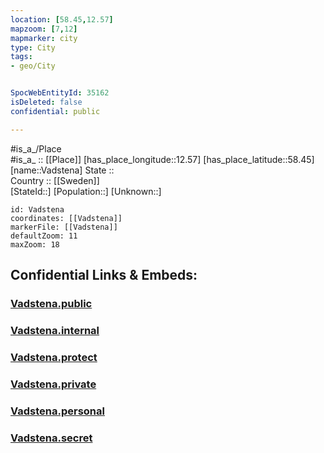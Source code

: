 ```yaml
---
location: [58.45,12.57] 
mapzoom: [7,12] 
mapmarker: city 
type: City
tags:
- geo/City


SpocWebEntityId: 35162
isDeleted: false
confidential: public

---
```

#is_a_/Place  
#is_a_ :: [[Place]] 
[has_place_longitude::12.57] 
[has_place_latitude::58.45] 
[name::Vadstena] 
State ::  
Country :: [[Sweden]]  
[StateId::] 
[Population::] 
[Unknown::] 


```leaflet
id: Vadstena
coordinates: [[Vadstena]] 
markerFile: [[Vadstena]] 
defaultZoom: 11 
maxZoom: 18
```


## Confidential Links & Embeds: 

### [Vadstena.public](/_public/\Earth\Continent\Europe\Europe~North\Sweden\Provinces~Sweden\Västra_Götaland\CityVadstena.public.md) 

### [Vadstena.internal](/_internal/\Earth\Continent\Europe\Europe~North\Sweden\Provinces~Sweden\Västra_Götaland\CityVadstena.internal.md) 

### [Vadstena.protect](/_protect/\Earth\Continent\Europe\Europe~North\Sweden\Provinces~Sweden\Västra_Götaland\CityVadstena.protect.md) 

### [Vadstena.private](/_private/\Earth\Continent\Europe\Europe~North\Sweden\Provinces~Sweden\Västra_Götaland\CityVadstena.private.md) 

### [Vadstena.personal](/_personal/\Earth\Continent\Europe\Europe~North\Sweden\Provinces~Sweden\Västra_Götaland\CityVadstena.personal.md) 

### [Vadstena.secret](/_secret/\Earth\Continent\Europe\Europe~North\Sweden\Provinces~Sweden\Västra_Götaland\CityVadstena.secret.md)

